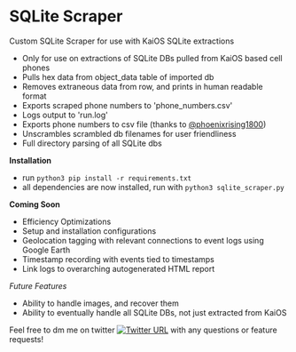 # SQLite Scraper
Custom SQLite Scraper for use with KaiOS SQLite extractions

- Only for use on extractions of SQLite DBs pulled from KaiOS based cell phones 
- Pulls hex data from object_data table of imported db
- Removes extraneous data from row, and prints in human readable format
- Exports scraped phone numbers to 'phone_numbers.csv'
- Logs output to 'run.log'
- Exports phone numbers to csv file (thanks to [@phoenixrising1800](https://github.com/phoenixrising1800))
- Unscrambles scrambled db filenames for user friendliness
- Full directory parsing of all SQLite dbs


**Installation**
- run `python3 pip install -r requirements.txt`
- all dependencies are now installed, run with `python3 sqlite_scraper.py`

**Coming Soon**

- Efficiency Optimizations
- Setup and installation configurations
- Geolocation tagging with relevant connections to event logs using Google Earth
- Timestamp recording with events tied to timestamps
- Link logs to overarching autogenerated HTML report 


*Future Features*

- Ability to handle images, and recover them
- Ability to eventually handle all SQLite DBs, not just extracted from KaiOS

Feel free to dm me on twitter [![Twitter URL](https://img.shields.io/twitter/url/https/twitter.com/joedinsmoor.svg?style=social&label=Follow%20%40joedinsmoor)](https://twitter.com/joedinsmoor) with any questions or feature requests!
